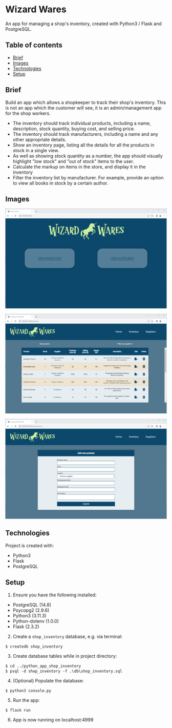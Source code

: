 # Wizard Wares
An app for managing a shop's inventory, created with Python3 / Flask and PostgreSQL.

## Table of contents
* [Brief](#brief)
* [Images](#images)
* [Technologies](#technologies)
* [Setup](#setup)

## Brief
Build an app which allows a shopkeeper to track their shop's inventory. This is not an app which the customer will see, it is an admin/management app for the shop workers.
* The inventory should track individual products, including a name, description, stock quantity, buying cost, and selling price.
* The inventory should track manufacturers, including a name and any other appropriate details.
* Show an inventory page, listing all the details for all the products in stock in a single view.
* As well as showing stock quantity as a number, the app should visually highlight "low stock" and "out of stock" items to the user.
* Calculate the markup on items in the store, and display it in the inventory
* Filter the inventory list by manufacturer. For example, provide an option to view all books in stock by a certain author.

## Images
![App menu](./screenshots/menu.png)

![Product inventory](./screenshots/inventory.png)

![New product form](./screenshots/new_product_form.png)

## Technologies
Project is created with:
* Python3
* Flask
* PostgreSQL

## Setup
1. Ensure you have the following installed:
* PostgreSQL (14.8)
* Psycopg2 (2.9.6)
* Python3 (3.11.3)
* Python-dotenv (1.0.0)
* Flask (2.3.2)

2. Create a `shop_inventory` database, e.g. via terminal:
```
$ createdb shop_inventory
```

3. Create database tables while in project directory:
```
$ cd ../python_app_shop_inventory
$ psql -d shop_inventory -f .\db\shop_inventory.sql
```

4. (Optional) Populate the database:
```
$ python3 console.py
```

5. Run the app:
```
$ flask run
```

6. App is now running on localhost:4999